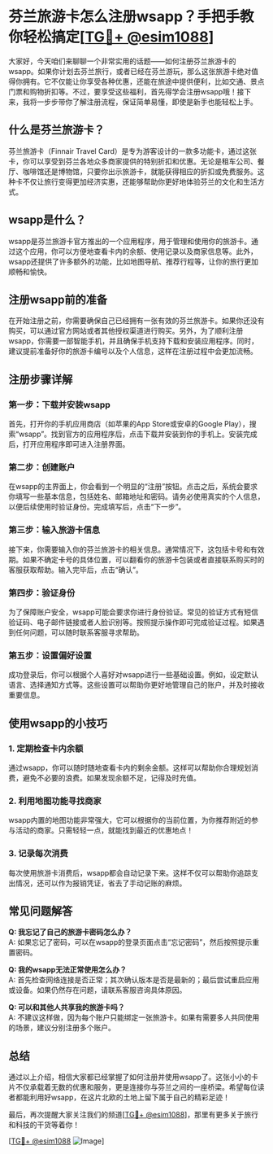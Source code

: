 # 芬兰旅游卡怎么注册wsapp？手把手教你轻松搞定[[TG💪+ @esim1088](https://t.me/s/esim1088)]

大家好，今天咱们来聊聊一个非常实用的话题——如何注册芬兰旅游卡的wsapp。如果你计划去芬兰旅行，或者已经在芬兰游玩，那么这张旅游卡绝对值得你拥有。它不仅能让你享受各种优惠，还能在旅途中提供便利，比如交通、景点门票和购物折扣等。不过，要享受这些福利，首先得学会注册wsapp哦！接下来，我将一步步带你了解注册流程，保证简单易懂，即使是新手也能轻松上手。

## 什么是芬兰旅游卡？

芬兰旅游卡（Finnair Travel Card）是专为游客设计的一款多功能卡，通过这张卡，你可以享受到芬兰各地众多商家提供的特别折扣和优惠。无论是租车公司、餐厅、咖啡馆还是博物馆，只要你出示旅游卡，就能获得相应的折扣或免费服务。这种卡不仅让旅行变得更加经济实惠，还能够帮助你更好地体验芬兰的文化和生活方式。

## wsapp是什么？

wsapp是芬兰旅游卡官方推出的一个应用程序，用于管理和使用你的旅游卡。通过这个应用，你可以方便地查看卡内的余额、使用记录以及商家信息等。此外，wsapp还提供了许多额外的功能，比如地图导航、推荐行程等，让你的旅行更加顺畅和愉快。

## 注册wsapp前的准备

在开始注册之前，你需要确保自己已经拥有一张有效的芬兰旅游卡。如果你还没有购买，可以通过官方网站或者其他授权渠道进行购买。另外，为了顺利注册wsapp，你需要一部智能手机，并且确保手机支持下载和安装应用程序。同时，建议提前准备好你的旅游卡编号以及个人信息，这样在注册过程中会更加流畅。

## 注册步骤详解

### 第一步：下载并安装wsapp

首先，打开你的手机应用商店（如苹果的App Store或安卓的Google Play），搜索“wsapp”。找到官方的应用程序后，点击下载并安装到你的手机上。安装完成后，打开应用程序即可进入注册界面。

### 第二步：创建账户

在wsapp的主界面上，你会看到一个明显的“注册”按钮。点击之后，系统会要求你填写一些基本信息，包括姓名、邮箱地址和密码。请务必使用真实的个人信息，以便后续使用时验证身份。完成填写后，点击“下一步”。

### 第三步：输入旅游卡信息

接下来，你需要输入你的芬兰旅游卡的相关信息。通常情况下，这包括卡号和有效期。如果不确定卡号的具体位置，可以翻看你的旅游卡包装或者直接联系购买时的客服获取帮助。输入完毕后，点击“确认”。

### 第四步：验证身份

为了保障账户安全，wsapp可能会要求你进行身份验证。常见的验证方式有短信验证码、电子邮件链接或者人脸识别等。按照提示操作即可完成验证过程。如果遇到任何问题，可以随时联系客服寻求帮助。

### 第五步：设置偏好设置

成功登录后，你可以根据个人喜好对wsapp进行一些基础设置。例如，设定默认语言、选择通知方式等。这些设置可以帮助你更好地管理自己的账户，并及时接收重要信息。

## 使用wsapp的小技巧

### 1. 定期检查卡内余额

通过wsapp，你可以随时随地查看卡内的剩余金额。这样可以帮助你合理规划消费，避免不必要的浪费。如果发现余额不足，记得及时充值。

### 2. 利用地图功能寻找商家

wsapp内置的地图功能非常强大，它可以根据你的当前位置，为你推荐附近的参与活动的商家。只需轻轻一点，就能找到最近的优惠地点！

### 3. 记录每次消费

每次使用旅游卡消费后，wsapp都会自动记录下来。这样不仅可以帮助你追踪支出情况，还可以作为报销凭证，省去了手动记账的麻烦。

## 常见问题解答

**Q: 我忘记了自己的旅游卡密码怎么办？**  
A: 如果忘记了密码，可以在wsapp的登录页面点击“忘记密码”，然后按照提示重置密码。

**Q: 我的wsapp无法正常使用怎么办？**  
A: 首先检查网络连接是否正常；其次确认版本是否是最新的；最后尝试重启应用或设备。如果仍然存在问题，请联系客服咨询具体原因。

**Q: 可以和其他人共享我的旅游卡吗？**  
A: 不建议这样做，因为每个账户只能绑定一张旅游卡。如果有需要多人共同使用的场景，建议分别注册多个账户。

## 总结

通过以上介绍，相信大家都已经掌握了如何注册并使用wsapp了。这张小小的卡片不仅承载着无数的优惠和服务，更是连接你与芬兰之间的一座桥梁。希望每位读者都能利用好wsapp，在这片北欧的土地上留下属于自己的精彩足迹！

最后，再次提醒大家关注我们的频道[[TG💪+ @esim1088](https://t.me/s/esim1088)]，那里有更多关于旅行和科技的干货等着你！  

[[TG💪+ @esim1088](https://t.me/s/esim1088) ![Image](https://i.postimg.cc/4NQfJmqS/Snipaste-2025-05-13-00-14-12.png)]